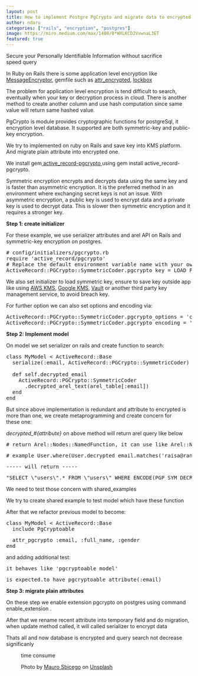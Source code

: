 ```yaml
---
layout: post
title: How to implement Postgre PgCrypto and migrate data to encrypted on Ruby on Rails
author: ndaru
categories: ["rails", "encryption", "postgres"]
image: https://miro.medium.com/max/1400/0*WXLKCD2VvwnaL3ET
featured: true
---
```

<p>Secure your Personally Identifiable Information without sacrifice speed query</p><p>In Ruby on Rails there is some application level encryption like <a href="https://api.rubyonrails.org/v6.0.3/classes/ActiveSupport/MessageEncryptor.html">MessageEncryptor</a>, gemfile such as <a href="https://github.com/attr-encrypted/attr_encrypted">attr_encrypted</a>, <a href="https://github.com/ankane/lockbox">lockbox</a></p><p>The problem for application level encryption is tend difficult to search, eventually when your key or decryption process in cloud. There is another method to create another column and use hash computation since same value will return same hashed value.</p><p>PgCrypto is module provides cryptographic functions for postgreSql, it encryption level database. It supported are both symmetric-key and public-key encryption.</p><p>We try to implemented on ruby on Rails and save key into KMS platform. And migrate plain attribute into encrypted one.</p><p>We install gem<a href="https://github.com/stas/active_record-pgcrypto"> active_record-pgcrypto </a>using gem install active_record-pgcrypto.</p><p>Symmetric encryption encrypts and decrypts data using the same key and is faster than asymmetric encryption. It is the preferred method in an environment where exchanging secret keys is not an issue. With asymmetric encryption, a public key is used to encrypt data and a private key is used to decrypt data. This is slower then symmetric encryption and it requires a stronger key.</p><p><strong>Step 1: create initializer</strong></p><p>For these example, we use serializer attributes and arel API on Rails and symmetric-key encryption on postgres.</p><pre># config/initializers/pgcrypto.rb<br>require &#39;active_record/pgcrypto&#39;<br># Replace the default environment variable name with your own value/key.<br>ActiveRecord::PGCrypto::SymmetricCoder.pgcrypto_key = LOAD_FROM_KMS</pre><p>We also set initializer to load symmetric key, ensure to save key outside app like using <a href="https://docs.aws.amazon.com/sdk-for-ruby/v3/developer-guide/kms-examples.html">AWS KMS</a>, <a href="https://github.com/googleapis/google-cloud-ruby/tree/master/google-cloud-kms">Google KMS</a>, <a href="https://github.com/hashicorp/vault-ruby">Vault</a> or another third party key management service, to avoid breach key.</p><p>For further option we can also set options and encoding via:</p><pre>ActiveRecord::PGCrypto::SymmetricCoder.pgcrypto_options = &#39;cipher-algo=aes256, unicode-mode=1&#39;<br>ActiveRecord::PGCrypto::SymmetricCoder.pgcrypto_encoding = &#39;utf8&#39;</pre><p><strong>Step 2: Implement model</strong></p><p>On model we set serializer on rails and create function to search:</p><pre>class MyModel &lt; ActiveRecord::Base<br>  serialize(:email, ActiveRecord::PGCrypto::SymmetricCoder)<br><br>  def self.decrypted_email<br>    ActiveRecord::PGCrypto::SymmetricCoder<br>      .decrypted_arel_text(arel_table[:email])<br>  end<br>end</pre><p>But since above implementation is redundant and attribute to encrypted is more than one, we create metaprogramming and create concern for these one:</p><script src="https://gist.github.com/kusumandaru/164db80b7ff8c4512a3dd917fd8fb29d.js"></script><p><em>decrypted_#{attribute}</em> on above method will return arel query like below</p><pre># return Arel::Nodes::NamedFunction, it can use like Arel::Nodes::Matches</pre><pre># example User.where(User.decrypted_email.matches(&#39;raisa@random.com&#39;))</pre><pre>----- will return -----</pre><pre>&quot;SELECT \&quot;users\&quot;.* FROM \&quot;users\&quot; WHERE ENCODE(PGP_SYM_DECRYPT_BYTEA(\&quot;users\&quot;.\&quot;email\&quot;, CRYPTOGRAPHY_KEY), &#39;escape&#39;)ILIKE &#39;raisa@random.com&#39;&quot;</pre><p>We need to test those concern with shared_examples</p><p>We try to create shared example to test model which have these function</p><script src="https://gist.github.com/kusumandaru/c5bd949d2c06da0efb17c23d30e3a89a.js"></script><p>After that we refactor previous model to become:</p><pre>class MyModel &lt; ActiveRecord::Base<br>  include PgCryptoable</pre><pre>  attr_pgcrypto :email, :full_name, :gender<br>end</pre><p>and adding additional test:</p><pre>it_behaves_like &#39;pgcryptoable model&#39;</pre><pre>is_expected.to have_pgcryptoable_attribute(:email)</pre><p><strong>Step 3: migrate plain attributes</strong></p><script src="https://gist.github.com/kusumandaru/e61ba2c1d4c9f03ad8aa66f23283fb00.js"></script><p>On these step we enable extension pgcrypto on postgres using command enable_extension .</p><p>After that we rename recent attribute into temporary field and do migration, when update method called, it will called serializer to encrypt data</p><p>Thats all and now database is encrypted and query search not decrease significanly</p><figure><img alt="" src="https://cdn-images-1.medium.com/max/1024/1*peAFMehWOcN12Y9xsTVQ0Q.png" /><figcaption>time consume</figcaption></figure><figure><img alt="" src="https://cdn-images-1.medium.com/max/1024/0*WXLKCD2VvwnaL3ET" /><figcaption>Photo by <a href="https://unsplash.com/@maurosbicego?utm_source=medium&amp;utm_medium=referral">Mauro Sbicego</a> on <a href="https://unsplash.com?utm_source=medium&amp;utm_medium=referral">Unsplash</a></figcaption></figure><img src="https://medium.com/_/stat?event=post.clientViewed&referrerSource=full_rss&postId=e09ddbce53eb" width="1" height="1">